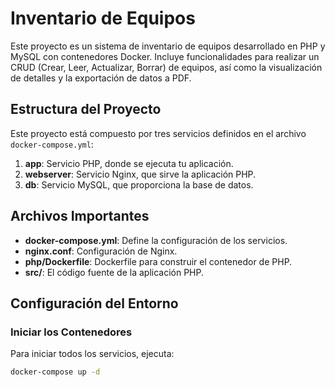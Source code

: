 # Inventario de Equipos

Este proyecto es un sistema de inventario de equipos desarrollado en PHP y MySQL con contenedores Docker. Incluye funcionalidades para realizar un CRUD (Crear, Leer, Actualizar, Borrar) de equipos, así como la visualización de detalles y la exportación de datos a PDF.

## Estructura del Proyecto

Este proyecto está compuesto por tres servicios definidos en el archivo `docker-compose.yml`:

1. **app**: Servicio PHP, donde se ejecuta tu aplicación.
2. **webserver**: Servicio Nginx, que sirve la aplicación PHP.
3. **db**: Servicio MySQL, que proporciona la base de datos.

## Archivos Importantes

- **docker-compose.yml**: Define la configuración de los servicios.
- **nginx.conf**: Configuración de Nginx.
- **php/Dockerfile**: Dockerfile para construir el contenedor de PHP.
- **src/**: El código fuente de la aplicación PHP.

## Configuración del Entorno

### Iniciar los Contenedores

Para iniciar todos los servicios, ejecuta:

```bash
docker-compose up -d
